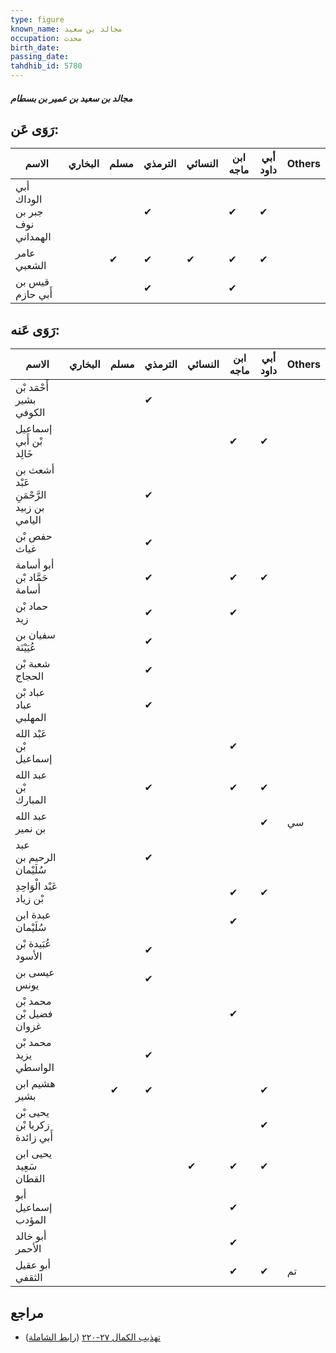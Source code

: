 ```yaml
---
type: figure
known_name: مجالد بن سعيد
occupation: محدث
birth_date:
passing_date:
tahdhib_id: 5780
---
```

##### مجالد بن سعيد بن عمير بن بسطام

## رَوَى عَن:
| الاسم                          | البخاري | مسلم | الترمذي | النسائي | ابن ماجه | أبي داود | Others |
| ------------------------------ | ------- | ---- | ------- | ------- | -------- | -------- | ------ |
| أبي الوداك جبر بن نوف الهمداني |         |      | ✔       |         | ✔        | ✔        |        |
| عامر الشعبي                    |         | ✔    | ✔       | ✔       | ✔        | ✔        |        |
| قيس بن أَبي حازم               |         |      | ✔       |         | ✔        |          |        |
## رَوَى عَنه:
| الاسم                                    | البخاري | مسلم | الترمذي | النسائي | ابن ماجه | أبي داود | Others |
| ---------------------------------------- | ------- | ---- | ------- | ------- | -------- | -------- | ------ |
| أَحْمَد بْن بشير الكوفي                  |         |      | ✔       |         |          |          |        |
| إسماعيل بْن أَبي خَالِد                  |         |      |         |         | ✔        | ✔        |        |
| أشعث بن عَبْد الرَّحْمَنِ بن زبيد اليامي |         |      | ✔       |         |          |          |        |
| حفص بْن غياث                             |         |      | ✔       |         |          |          |        |
| أبو أسامة حَمَّاد بْن أسامة              |         |      | ✔       |         | ✔        | ✔        |        |
| حماد بْن زيد                             |         |      | ✔       |         | ✔        |          |        |
| سفيان بن عُيَيْنَة                       |         |      | ✔       |         |          |          |        |
| شعبة بْن الحجاج                          |         |      | ✔       |         |          |          |        |
| عباد بْن عباد المهلبي                    |         |      | ✔       |         |          |          |        |
| عَبْد الله بْن إسماعيل                   |         |      |         |         | ✔        |          |        |
| عبد الله بْن المبارك                     |         |      | ✔       |         | ✔        | ✔        |        |
| عبد الله بن نمير                         |         |      |         |         |          | ✔        | سي     |
| عبد الرحيم بن سُلَيْمان                  |         |      | ✔       |         |          |          |        |
| عَبْد الْوَاحِدِ بْن زياد                |         |      |         |         | ✔        | ✔        |        |
| عبدة ابن سُلَيْمان                       |         |      |         |         | ✔        |          |        |
| عُبَيدة بْن الأسود                       |         |      | ✔       |         |          |          |        |
| عيسى بن يونس                             |         |      | ✔       |         |          |          |        |
| محمد بْن فضيل بْن غزوان                  |         |      |         |         | ✔        |          |        |
| محمد بْن يزيد الواسطي                    |         |      | ✔       |         |          |          |        |
| هشيم ابن بشير                            |         | ✔    | ✔       |         |          | ✔        |        |
| يحيى بْن زكريا بْن أَبي زائدة            |         |      |         |         |          | ✔        |        |
| يحيى ابن سَعِيد القطان                   |         |      |         | ✔       | ✔        | ✔        |        |
| أبو إسماعيل المؤدب                       |         |      |         |         | ✔        |          |        |
| أبو خالد الأحمر                          |         |      |         |         | ✔        |          |        |
| أبو عقيل الثقفي                          |         |      |         |         | ✔        | ✔        | تم     |
## مراجع
- [تهذيب الكمال ٢٧-٢٢٠](obsidian://open?vault=Tahdhib-al-Kamal&file=Figures/٥٧٨٠-مجالد%20بن%20سعيد%20بن%20عمير%20بن%20بسطام) ([رابط الشاملة](https://shamela.ws/book/3722/14609))